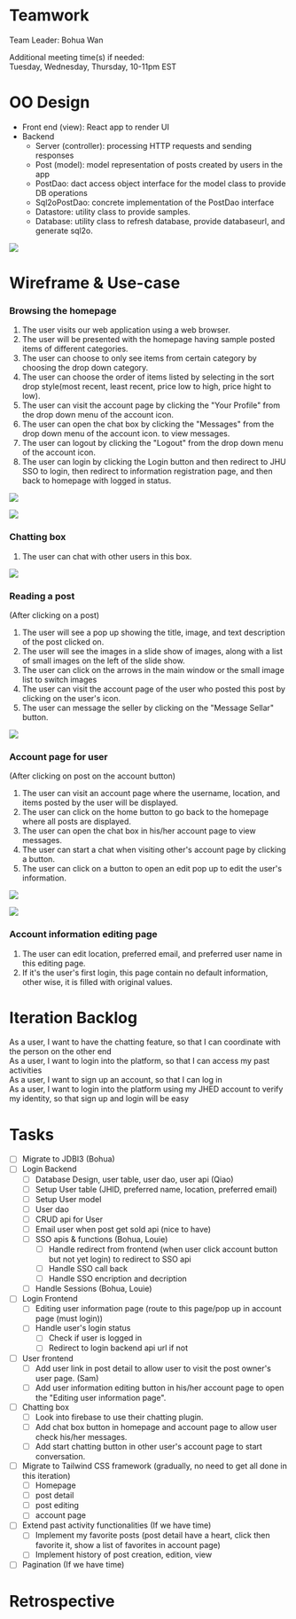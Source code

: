 # Teamwork
Team Leader: Bohua Wan

Additional meeting time(s) if needed:  
Tuesday, Wednesday, Thursday, 10-11pm EST

# OO Design
* Front end (view): React app to render UI
* Backend
  * Server (controller): processing HTTP requests and sending responses
  * Post (model): model representation of posts created by users in the app
  * PostDao: dact access object interface for the model class to provide DB operations
  * Sql2oPostDao: concrete implementation of the PostDao interface 
  * Datastore: utility class to provide samples.
  * Database: utility class to refresh database, provide databaseurl, and generate sql2o.

![](../assets/UML/UML-iteration3.png)


# Wireframe & Use-case


### Browsing the homepage
1. The user visits our web application using a web browser.
2. The user will be presented with the homepage having sample posted items of different categories.
3. The user can choose to only see items from certain category by choosing the drop down category.
4. The user can choose the order of items listed by selecting in the sort drop style(most recent, least recent, price low to high, price hight to low).
6. The user can visit the account page by clicking the "Your Profile" from the drop down menu of the account icon.
7. The user can open the chat box by clicking the "Messages" from the drop down menu of the account icon. to view messages.
7. The user can logout by  clicking the "Logout" from the drop down menu of the account icon.
8. The user can login by clicking the Login button and then redirect to JHU SSO to login, then redirect to information registration page, and then back to homepage with logged in status.

![](../assets/Wireframe/Wireframe-HomepageLoggedIn-iteration3.png)

![](../assets/Wireframe/Wireframe-HomePageNotLoggedIn-iteration3.png)

### Chatting box
1. The user can chat with other users in this box.

![](../assets/Wireframe/Wireframe-message-iteration3.png)

### Reading a post
(After clicking on a post)
1. The user will see a pop up showing the title, image, and text description of the post clicked on.
2. The user will see the images in a slide show of images, along with a list of small images on the left of the slide show.
3. The user can click on the arrows in the main window or the small image list to switch images
4. The user can visit the account page of the user who posted this post by clicking on the user's icon.
5. The user can message the seller by clicking on the "Message Sellar" button.

![](../assets/Wireframe/Wireframe-PostDetail-iteration3.png)

### Account page for user
(After clicking on post on the account button)
1. The user can visit an account page where the username, location, and items posted by the user will be displayed.
2. The user can click on the home button to go back to the homepage where all posts are displayed.
3. The user can open the chat box in his/her account page to view messages.
4. The user can start a chat when visiting other's account page by clicking a button.
5. The user can click on a button to open an edit pop up to edit the user's information.

![](../assets/Wireframe/Wireframe-MyProfile-iteration3.png)

![](../assets/Wireframe/Wireframe-OtherUserProfile-iteration3.png)

### Account information editing page

1. The user can edit location, preferred email, and preferred user name in this editing page.  
2. If it's the user's first login, this page contain no default information, other wise, it is filled with original values.  

# Iteration Backlog

As a user, I want to have the chatting feature, so that I can coordinate with the person on the other end  
As a user, I want to login into the platform, so that I can access my past activities  
As a user, I want to sign up an account, so that I can log in  
As a user, I want to login into the platform using my JHED account to verify my identity, so that sign up and login will be easy  

# Tasks

- [ ] Migrate to JDBI3 (Bohua)
- [ ] Login Backend
  - [ ]  Database Design, user table, user dao, user api (Qiao)
    - [ ]   Setup User table (JHID, preferred name, location, preferred email)
    - [ ]   Setup User model
    - [ ]   User dao
    - [ ]   CRUD api for User
    - [ ]   Email user when post get sold api (nice to have)
  - [ ] SSO apis & functions (Bohua, Louie)
    - [ ] Handle redirect from frontend (when user click account button but not yet login) to redirect to SSO api
    - [ ] Handle SSO call back
    - [ ] Handle SSO encription and decription
  - [ ] Handle Sessions (Bohua, Louie)
- [ ] Login Frontend
  - [ ] Editing user information page (route to this page/pop up in account page (must login))
  - [ ] Handle user's login status
    - [ ] Check if user is logged in
    - [ ] Redirect to login backend api url if not
- [ ] User frontend
  - [ ] Add user link in post detail to allow user to visit the post owner's user page. (Sam)
  - [ ] Add user information editing button in his/her account page to open the "Editing user information page".
- [ ] Chatting box
  - [ ] Look into firebase to use their chatting plugin.
  - [ ] Add chat box button in homepage and account page to allow user check his/her messages.
  - [ ] Add start chatting button in other user's account page to start conversation.
- [ ] Migrate to Tailwind CSS framework (gradually, no need to get all done in this iteration)
  - [ ] Homepage
  - [ ] post detail
  - [ ] post editing
  - [ ] account page
- [ ] Extend past activity functionalities (If we have time)
  - [ ] Implement my favorite posts (post detail have a heart, click then favorite it, show a list of favorites in account page)
  - [ ] Implement history of post creation, edition, view
- [ ] Pagination (If we have time)

# Retrospective
